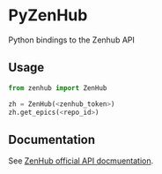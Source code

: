 # PyZenHub

Python bindings to the Zenhub API

## Usage

```python
from zenhub import ZenHub

zh = ZenHub(<zenhub_token>)
zh.get_epics(<repo_id>)
```

## Documentation

See [ZenHub official API docmuentation](https://github.com/ZenHubIO/API).

